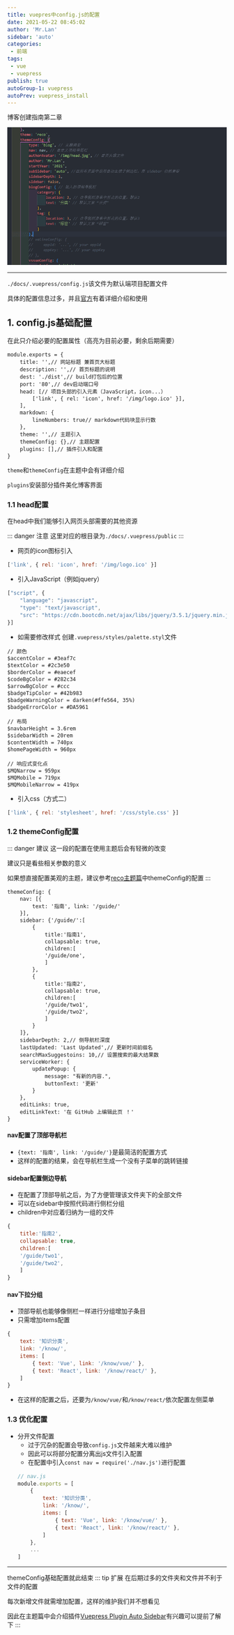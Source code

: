 ```yaml
--- 
title: vuepres中config.js的配置
date: 2021-05-22 08:45:02
author: 'Mr.Lan'
sidebar: 'auto'
categories: 
 - 前端
tags: 
 - vue
 - vuepress
publish: true
autoGroup-1: vuepress
autoPrev: vuepress_install
---
```


博客创建指南第二章
<!-- more -->
![dom](./img/20220509152358.png)
***
`./docs/.vuepress/config.js`该文件为默认端项目配置文件

具体的配置信息过多，并且[官方](https://vuepress.vuejs.org/zh/config/)有着详细介绍和使用

## **1. config.js基础配置**
在此只介绍必要的配置属性（高亮为目前必要，剩余后期需要）
``` js{2-11,13}
module.exports = {
    title: '',// 网站标题 兼首页大标题
    description: '',// 首页标题的说明
    dest: './dist',// build打包后的位置
    port: '80',// dev启动端口号
    head: [// 项目头部的引入元素（JavaScript，icon...）
        ['link', { rel: 'icon', href: '/img/logo.ico' }],
    ],
    markdown: {
        lineNumbers: true// markdown代码块显示行数
    },
    theme: '',// 主题引入
    themeConfig: {},// 主题配置
    plugins: [],// 插件引入和配置
}
```
`theme`和`themeConfig`在主题中会有详细介绍

`plugins`安装部分插件美化博客界面

### **1.1 head配置**
在head中我们能够引入网页头部需要的其他资源

::: danger 注意
这里对应的根目录为`./docs/.vuepress/public`
:::

+ 网页的icon图标引入
``` js
['link', { rel: 'icon', href: '/img/logo.ico' }]
```
+ 引入JavaScript（例如jquery）
``` js
["script", {
    "language": "javascript",
    "type": "text/javascript",
    "src": "https://cdn.bootcdn.net/ajax/libs/jquery/3.5.1/jquery.min.js"
}]
```
+ 如需要修改样式
创建`.vuepress/styles/palette.styl`文件
``` stylus
// 颜色
$accentColor = #3eaf7c
$textColor = #2c3e50
$borderColor = #eaecef
$codeBgColor = #282c34
$arrowBgColor = #ccc
$badgeTipColor = #42b983
$badgeWarningColor = darken(#ffe564, 35%)
$badgeErrorColor = #DA5961

// 布局
$navbarHeight = 3.6rem
$sidebarWidth = 20rem
$contentWidth = 740px
$homePageWidth = 960px

// 响应式变化点
$MQNarrow = 959px
$MQMobile = 719px
$MQMobileNarrow = 419px
```
+ 引入css（方式二）
``` js
['link', { rel: 'stylesheet', href: '/css/style.css' }]
```

### **1.2 themeConfig配置**
::: danger 建议
这一段的配置在使用主题后会有轻微的改变

建议只是看些相关参数的意义

如果想直接配置美观的主题，建议参考[reco主题篇](./reco_theme.md)中themeConfig的配置
:::
``` js{2-20}
themeConfig: {
    nav: [{
        text: '指南', link: '/guide/'
    }],
    sidebar: {'/guide/':[
        {
            title:'指南1',
            collapsable: true,
            children:[
            '/guide/one',
            ]
        },
        {
            title:'指南2',
            collapsable: true,
            children:[
            '/guide/two1',
            '/guide/two2',
            ]
        }
    ]},
    sidebarDepth: 2,// 侧导航栏深度
    lastUpdated: 'Last Updated',// 更新时间前缀名
    searchMaxSuggestoins: 10,// 设置搜索的最大结果数
    serviceWorker: {
        updatePopup: {
            message: "有新的内容.",
            buttonText: '更新'
        }
    },
    editLinks: true,
    editLinkText: '在 GitHub 上编辑此页 ！'
}
```
#### **nav配置了顶部导航栏**
+ `{text: '指南', link: '/guide/'}`是最简洁的配置方式
+ 这样的配置的结果，会在导航栏生成一个没有子菜单的跳转链接

#### **sidebar配置侧边导航**
+ 在配置了顶部导航之后，为了方便管理该文件夹下的全部文件
+ 可以在sidebar中按照代码进行侧栏分组
+ children中对应着归纳为一组的文件
``` js
{
    title:'指南2',
    collapsable: true,
    children:[
    '/guide/two1',
    '/guide/two2',
    ]
}
```

#### **nav下拉分组**
+ 顶部导航也能够像侧栏一样进行分组增加子条目
+ 只需增加items配置
``` js
{
    text: '知识分类',
    link: '/know/',
    items: [
        { text: 'Vue', link: '/know/vue/' },
        { text: 'React', link: '/know/react/' },
    ]
}
```
+ 在这样的配置之后，还要为`/know/vue/`和`/know/react/`依次配置左侧菜单

### **1.3 优化配置**
+ 分开文件配置
    - 过于冗杂的配置会导致`config.js`文件越来大难以维护
    - 因此可以将部分配置分离出js文件引入配置
    - 在配置中引入```const nav = require('./nav.js')```进行配置
    ``` js
    // nav.js
    module.exports = [
        {
            text: '知识分类',
            link: '/know/',
            items: [
                { text: 'Vue', link: '/know/vue/' },
                { text: 'React', link: '/know/react/' },
            ]
        },
        ...
    ]
    ```
***
themeConfig基础配置就此结束
::: tip 扩展
在后期过多的文件夹和文件并不利于文件的配置

每次新增文件就需增加配置，这样的维护我们并不想看见

因此在主题篇中会介绍插件[Vuepress Plugin Auto Sidebar](https://shanyuhai123.github.io/vuepress-plugin-auto-sidebar/zh/)有兴趣可以提前了解下
:::